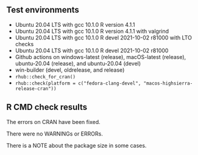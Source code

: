 ## Test environments
* Ubuntu 20.04 LTS with gcc 10.1.0
  R version 4.1.1
* Ubuntu 20.04 LTS with gcc 10.1.0
  R version 4.1.1 with valgrind
* Ubuntu 20.04 LTS with gcc 10.1.0
  R devel 2021-10-02 r81000 with LTO checks
* Ubuntu 20.04 LTS with gcc 10.1.0
  R devel 2021-10-02 r81000
* Github actions on windows-latest (release), macOS-latest (release), 
  ubuntu-20.04 (release), and ubuntu-20.04 (devel)
* win-builder (devel, oldrelease, and release)
* `rhub::check_for_cran()`
* `rhub::check(platform = c("fedora-clang-devel", "macos-highsierra-release-cran"))`
  
## R CMD check results
The errors on CRAN have been fixed.

There were no WARNINGs or ERRORs.

There is a NOTE about the package size in some cases.

